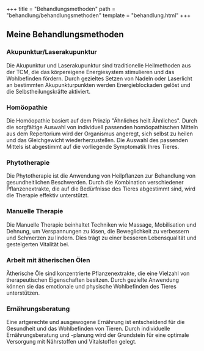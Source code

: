 +++
title = "Behandlungsmethoden"
path = "behandlung/behandlungsmethoden"
template = "behandlung.html"
+++


## Meine Behandlungsmethoden

### Akupunktur/Laserakupunktur

Die Akupunktur und Laserakupunktur sind traditionelle Heilmethoden aus der TCM, die das körpereigene Energiesystem stimulieren und das Wohlbefinden fördern. Durch gezieltes Setzen von Nadeln oder Laserlicht an bestimmten Akupunkturpunkten werden Energieblockaden gelöst und die Selbstheilungskräfte aktiviert.

### Homöopathie

Die Homöopathie basiert auf dem Prinzip "Ähnliches heilt Ähnliches". Durch die sorgfältige Auswahl von individuell passenden homöopathischen Mitteln aus dem Repertorium wird der Organismus angeregt, sich selbst zu heilen und das Gleichgewicht wiederherzustellen.
Die Auswahl des passenden Mittels ist abgestimmt auf die vorliegende Symptomatik Ihres Tieres. 

### Phytotherapie

Die Phytotherapie ist die Anwendung von Heilpflanzen zur Behandlung von gesundheitlichen Beschwerden. Durch die Kombination verschiedener Pflanzenextrakte, die auf die Bedürfnisse des Tieres abgestimmt sind, wird die Therapie effektiv unterstützt.

### Manuelle Therapie

Die Manuelle Therapie beinhaltet Techniken wie Massage, Mobilisation und Dehnung, um Verspannungen zu lösen, die Beweglichkeit zu verbessern und Schmerzen zu lindern. Dies trägt zu einer besseren Lebensqualität und gesteigerten Vitalität bei.

### Arbeit mit ätherischen Ölen

Ätherische Öle sind konzentrierte Pflanzenextrakte, die eine Vielzahl von therapeutischen Eigenschaften besitzen. Durch gezielte Anwendung können sie das emotionale und physische Wohlbefinden des Tieres unterstützen.

### Ernährungsberatung

Eine artgerechte und ausgewogene Ernährung ist entscheidend für die Gesundheit und das Wohlbefinden von Tieren. Durch individuelle Ernährungsberatung und -planung wird der Grundstein für eine optimale Versorgung mit Nährstoffen und Vitalstoffen gelegt.